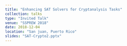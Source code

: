 ```yaml
---
title: "Enhancing SAT Solvers for Cryptanalysis Tasks"
collection: talks
type: "Invited Talk"
venue: "SSPREW 2018"
date: 2018-12-04
location: "San juan, Puerto Rico"
slides: "SAT-Crypto2.pptx"
---
```



